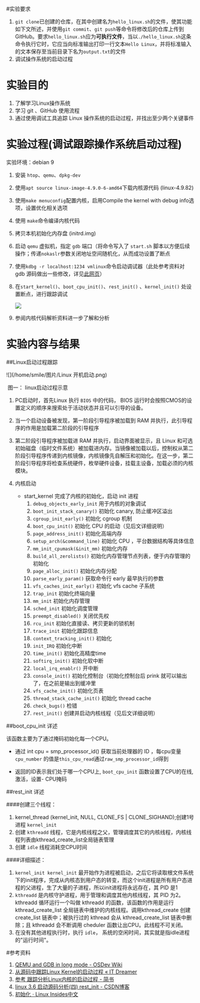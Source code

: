 #实验要求

1. `git clone`已创建的仓库，在其中创建名为`hello_linux.sh`的文件，使其功能如下文所述，并使用`git commit`、`git push`等命令将修改后的仓库上传到GitHub。要求`hello_linux.sh`应为**可执行文件**，当以`./hello_linux.sh`这条命令执行它时，它应当向标准输出打印一行文本`Hello Linux`，并将标准输入的文本保存至当前目录下名为`output.txt`的文件
2. 调试操作系统的启动过程

# 实验目的

1. 了解学习Linux操作系统
2. 学习 git 、GitHub 使用流程
3. 通过使用调试工具追踪 Linux 操作系统的启动过程，并找出至少两个关键事件

# 实验过程(调试跟踪操作系统启动过程)

实验环境：debian 9

1. 安装 `htop`、`qemu`、`dpkg-dev`

2. 使用`apt source linux-image-4.9.0-6-amd64`下载内核源代码 (linux-4.9.82)

3. 使用`make menuconfig`配置内核，启用Compile the kernel with debug info选项，设置优化相关选项

4. 使用 `make`命令编译内核代码

5. 拷贝本机初始化内存盘 (initrd.img)

6. 启动 `qemu` 虚拟机，指定 `gdb` 端口（将命令写入了 `start.sh` 脚本以方便后续操作；传递`nokaslr`参数关闭地址空间随机化，从而成功设置了断点

7. 使用`kdbg -r localhost:1234 vmlinux`命令启动调试器（此处参考资料对 gdb 源码做出一些修改，详见[此网页](https://wiki.osdev.org/QEMU_and_GDB_in_long_mode)）

8. 在`start_kernel()`、`boot_cpu_init()`、`rest_init()` 、`kernel_init()` 处设置断点，进行跟踪调试

   ![](/home/smile/图片/设置断点及调试.png)

9. 参阅内核代码解析资料进一步了解和分析

# 实验内容与结果

##Linux启动过程跟踪

![](/home/smile/图片/Linux 开机启动.png)

​                                                                         图一： linux启动过程示意

1. PC启动时，首先Linux 执行 `BIOS` 中的代码， BIOS 运行时会按照CMOS的设置定义的顺序来搜索处于活动状态并且可以引导的设备。


2. 当一个启动设备被发现，第一阶段引导程序被加载到 RAM 并执行，此引导程序的作用是加载第二阶段的引导程序
3. 第二阶段引导程序被加载进 RAM 并执行，启动界面被显示，且 Linux 和可选初始磁盘（临时文件系统）被加载进内存。当镜像被加载以后，控制权从第二阶段引导程序传递到内核镜像，内核镜像先自解压和初始化。在这一步，第二阶段引导程序将检查系统硬件，枚举硬件设备，挂载主设备，加载必须的内核模块。
4. 内核启动
   - start_kernel 完成了内核的初始化，启动 init 进程
     1. `debug_objects_early_init` 用于内核的对象调试
     2. `boot_init_stack_canary()` 初始化 canary, 防止缓冲区溢出
     3. `cgroup_init_early()` 初始化 cgroup 机制
     4. `boot_cpu_init()` 初始化 CPU 的启动（见后文详细说明）
     5. `page_address_init()` 初始化高端内存
     6. `setup_arch(&command_line)` 初始化 CPU ，平台数据结构等具体信息
     7. `mm_init_cpumask(&init_mm)` 初始化内存
     8. `build_all_zerolists()` 初始化内存管理节点列表，便于内存管理的初始化
     9. `page_alloc_init()` 初始化内存分配
     10. `parse_early_param()` 获取命令行 early 最早执行的参数
     11. `vfs_caches_init_early()` 初始化 vfs  cache 子系统
     12. `trap_init` 初始化终端向量
     13. `mm_init` 初始化内存管理
     14. `sched_init` 初始化调度管理
     15. `preempt_disabled()` 关闭优先权
     16. `rcu_init` 初始化直接读、拷贝更新的锁机制
     17. `trace_init` 初始化跟踪信息
     18. `context_tracking_init()` 初始化
     19. `init_IRQ` 初始化中断
     20. `time_init()` 初始化高精度time
     21. `softirq_init()` 初始化软中断
     22. `local_irq_enablr()` 开中断
     23. `console_init()` 初始化控制台（初始化控制台后 prink 就可以输出了，在之前是输出到缓冲里
     24. `vfs_cache_init()` 初始化页表
     25. `thread_stack_cache_init()` 初始化 thread cache 
     26. `check_bugs()` 检错
     27. `rest_init()`  创建并启动内核线程（见后文详细说明）

##boot_cpu_init 详述

该函数主要为了通过掩码初始化每一个CPU。

- 通过 int cpu = smp_processor_id() 获取当前处理器的 ID ，每cpu变量`cpu_number` 的值是`this_cpu_read`通过`raw_smp_processor_id`得到


- 返回的ID表示我们处于哪一个CPU上, `boot_cpu_init` 函数设置了CPU的在线, 激活，设置- CPU掩码

##rest_init 详述

####创建三个线程：

1. kernel_thread (kernel_init, NULL, CLONE_FS | CLONE_SIGHAND);创建1号进程 `kernel_init`
2. 创建 `kthreadd` 线程，它是内核线程之父，管理调度其它的内核线程，内核线程列表由kthread_create_list全局链表管理
3. 创建 `idle` 线程消耗空CPU时间

####详细描述：

1. `kernel_init kernel_init` 最开始作为进程被启动，之后它将读取根文件系统下的init程序，完成从内核态到用户态的转变，而这个init进程是所有用户态进程的父进程，生了大量的子进程，所以init进程将永远存在，其 PID 是1
2. `kthreadd` 是内核守护进程，用于管理和调度其他内核线程，其 PID 为2。kthreadd 循环运行一个叫做 kthreadd 的函数，该函数的作用是运行 kthread_create_list 全局链表中维护的内核线程。调用kthread_create 创建 create_list 链表中；被执行过的 kthread 会从 kthread_create_list 链表中删除；且 kthreadd 会不断调用 cheduler 函数让出CPU。此线程不可关闭。
3. 在没有其他进程执行时，执行 `idle`， 系统的空闲时间，其实就是指idle进程 的"运行时间"。

#参考资料

1. [QEMU and GDB in long mode - OSDev Wiki](https://wiki.osdev.org/QEMU_and_GDB_in_long_mode)
2. [从源码中跟踪Linux Kernel的启动过程 « IT Dreamer](http://burningcodes.net/%E4%BB%8E%E6%BA%90%E7%A0%81%E4%B8%AD%E8%B7%9F%E8%B8%AAlinux-kernel%E7%9A%84%E5%90%AF%E5%8A%A8%E8%BF%87%E7%A8%8B/)
3. [参考  跟踪分析Linux内核的启动过程 - 简书](https://www.jianshu.com/p/c50563d5d999)
4. [linux 3.6 启动源码分析(四) rest_init - CSDN博客](https://blog.csdn.net/qing_ping/article/details/17351933)
5. [初始化 · Linux ­Insides­中文](https://xinqiu.gitbooks.io/linux-insides-cn/content/Initialization/)